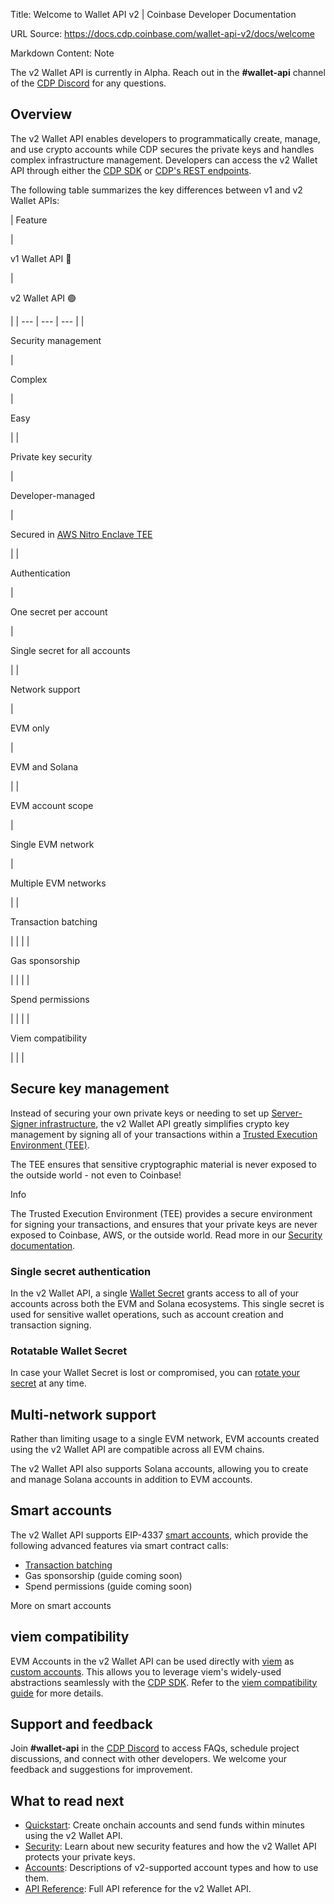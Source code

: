 Title: Welcome to Wallet API v2 | Coinbase Developer Documentation

URL Source: https://docs.cdp.coinbase.com/wallet-api-v2/docs/welcome

Markdown Content:
Note

The v2 Wallet API is currently in Alpha. Reach out in the **#wallet-api** channel of the [CDP Discord](https://discord.com/invite/cdp) for any questions.

Overview[](https://docs.cdp.coinbase.com/wallet-api-v2/docs/welcome#overview "Direct link to Overview")
-------------------------------------------------------------------------------------------------------

The v2 Wallet API enables developers to programmatically create, manage, and use crypto accounts while CDP secures the private keys and handles complex infrastructure management. Developers can access the v2 Wallet API through either the [CDP SDK](https://github.com/coinbase/cdp-sdk) or [CDP's REST endpoints](https://docs.cdp.coinbase.com/api-v2/docs/welcome).

The following table summarizes the key differences between v1 and v2 Wallet APIs:

| 
Feature



 | 

v1 Wallet API 🔴



 | 

v2 Wallet API 🟢



 |
| --- | --- | --- |
| 

Security management



 | 

Complex



 | 

Easy



 |
| 

Private key security



 | 

Developer-managed



 | 

Secured in [AWS Nitro Enclave TEE](https://docs.cdp.coinbase.com/wallet-api-v2/docs/security)



 |
| 

Authentication



 | 

One secret per account



 | 

Single secret for all accounts



 |
| 

Network support



 | 

EVM only



 | 

EVM and Solana



 |
| 

EVM account scope



 | 

Single EVM network



 | 

Multiple EVM networks



 |
| 

Transaction batching



 |  |  |
| 

Gas sponsorship



 |  |  |
| 

Spend permissions



 |  |  |
| 

Viem compatibility



 |  |  |

  

Secure key management[](https://docs.cdp.coinbase.com/wallet-api-v2/docs/welcome#secure-key-management "Direct link to Secure key management")
--------------------------------------------------------------------------------------------------------------------------------

Instead of securing your own private keys or needing to set up [Server-Signer infrastructure](https://docs.cdp.coinbase.com/wallet-api/docs/serversigners), the v2 Wallet API greatly simplifies crypto key management by signing all of your transactions within a [Trusted Execution Environment (TEE)](https://docs.cdp.coinbase.com/wallet-api-v2/docs/security).

The TEE ensures that sensitive cryptographic material is never exposed to the outside world - not even to Coinbase!

Info

The Trusted Execution Environment (TEE) provides a secure environment for signing your transactions, and ensures that your private keys are never exposed to Coinbase, AWS, or the outside world. Read more in our [Security documentation](https://docs.cdp.coinbase.com/wallet-api-v2/docs/security).

### Single secret authentication[](https://docs.cdp.coinbase.com/wallet-api-v2/docs/welcome#single-secret-authentication "Direct link to Single secret authentication")

In the v2 Wallet API, a single [Wallet Secret](https://docs.cdp.coinbase.com/wallet-api-v2/docs/security#wallet-secrets) grants access to all of your accounts across both the EVM and Solana ecosystems. This single secret is used for sensitive wallet operations, such as account creation and transaction signing.

### Rotatable Wallet Secret[](https://docs.cdp.coinbase.com/wallet-api-v2/docs/welcome#rotatable-wallet-secret "Direct link to Rotatable Wallet Secret")

In case your Wallet Secret is lost or compromised, you can [rotate your secret](https://docs.cdp.coinbase.com/wallet-api-v2/docs/update-wallet-secret) at any time.

Multi-network support[](https://docs.cdp.coinbase.com/wallet-api-v2/docs/welcome#multi-network-support "Direct link to Multi-network support")
--------------------------------------------------------------------------------------------------------------------------------

Rather than limiting usage to a single EVM network, EVM accounts created using the v2 Wallet API are compatible across all EVM chains.

The v2 Wallet API also supports Solana accounts, allowing you to create and manage Solana accounts in addition to EVM accounts.

Smart accounts[](https://docs.cdp.coinbase.com/wallet-api-v2/docs/welcome#smart-accounts "Direct link to Smart accounts")
-------------------------------------------------------------------------------------------------------------------------

The v2 Wallet API supports EIP-4337 [smart accounts](https://docs.cdp.coinbase.com/wallet-api-v2/docs/smart-accounts), which provide the following advanced features via smart contract calls:

*   [Transaction batching](https://docs.cdp.coinbase.com/wallet-api-v2/docs/smart-accounts#3-batch-calls-within-a-single-user-operation)
*   Gas sponsorship (guide coming soon)
*   Spend permissions (guide coming soon)

More on smart accounts

viem compatibility[](https://docs.cdp.coinbase.com/wallet-api-v2/docs/welcome#viem-compatibility "Direct link to viem compatibility")
--------------------------------------------------------------------------------------------------------------------------------

EVM Accounts in the v2 Wallet API can be used directly with [viem](https://viem.sh/) as [custom accounts](https://viem.sh/docs/accounts/local/toAccount#toaccount). This allows you to leverage viem's widely-used abstractions seamlessly with the [CDP SDK](https://github.com/coinbase/cdp-sdk). Refer to the [viem compatibility guide](https://docs.cdp.coinbase.com/wallet-api-v2/docs/viem-compatibility) for more details.

Support and feedback[](https://docs.cdp.coinbase.com/wallet-api-v2/docs/welcome#support-and-feedback "Direct link to Support and feedback")
--------------------------------------------------------------------------------------------------------------------------------

Join **#wallet-api** in the [CDP Discord](https://discord.com/invite/cdp) to access FAQs, schedule project discussions, and connect with other developers. We welcome your feedback and suggestions for improvement.

What to read next[](https://docs.cdp.coinbase.com/wallet-api-v2/docs/welcome#what-to-read-next "Direct link to What to read next")
--------------------------------------------------------------------------------------------------------------------------------

*   [Quickstart](https://docs.cdp.coinbase.com/wallet-api-v2/docs/quickstart): Create onchain accounts and send funds within minutes using the v2 Wallet API.
*   [Security](https://docs.cdp.coinbase.com/wallet-api-v2/docs/security): Learn about new security features and how the v2 Wallet API protects your private keys.
*   [Accounts](https://docs.cdp.coinbase.com/wallet-api-v2/docs/accounts): Descriptions of v2-supported account types and how to use them.
*   [API Reference](https://docs.cdp.coinbase.com/api-v2/docs/welcome): Full API reference for the v2 Wallet API.